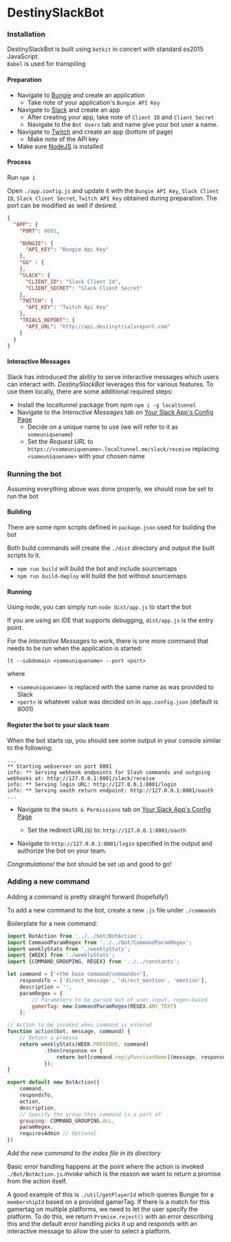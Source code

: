 # DestinySlackBot

### Installation
DestinySlackBot is built using `botkit` in concert with standard es2015 JavaScript.  
`Babel` is used for transpiling

#### Preparation
* Navigate to [Bungie](https://www.bungie.net/en/Application) and create an application
    * Take note of your application's `Bungie API Key`
* Navigate to [Slack](https://api.slack.com/apps) and create an app
    * After creating your app, take note of `Client ID` and `Client Secret`
    * Navigate to the `Bot Users` tab and name give your bot user a name. 
* Navigate to [Twitch](https://www.twitch.tv/settings/connections) and create an app (bottom of page)
    * Make note of the API key
* Make sure [NodeJS](https://nodejs.org/en/) is installed

#### Process
Run `npm i`

Open `./app.config.js` and update it with the 
`Bungie API Key`,
`Slack Client ID`,
`Slack Client Secret`,
`Twitch API Key`
obtained during preparation.  The port can be modified as well if desired.
```json
{
  "APP": {
    "PORT": 8001,

    "BUNGIE": {
      "API_KEY": "Bungie Api Key"
    },
    "GG" : {
    },
    "SLACK": {
      "CLIENT_ID": "Slack Client Id",
      "CLIENT_SECRET": "Slack Client Secret"
    },
    "TWITCH": {
      "API_KEY": "Twitch Api Key"
    },
    "TRIALS_REPORT": {
      "API_URL": "http://api.destinytrialsreport.com"
    }
  }
}
```

#### Interactive Messages
Slack has introduced the ability to serve interactive messages which users can interact with.  _DestinySlackBot_ leverages this for various features.
To use them locally, there are some additional required steps:

* Install the localtunnel package from npm `npm i -g localtunnel`
* Navigate to the *Interactive Messages* tab on [Your Slack App's Config Page](https://api.slack.com/apps/)
    * Decide on a unique name to use (we will refer to it as `someuniquename`)
    * Set the _Request URL_ to `https://<someuniquename>.localtunnel.me/slack/receive` replacing `<someuniquename>` with your chosen name
    
### Running the bot
Assuming everything above was done properly, we should now be set to run the bot

#### Building
There are some npm scripts defined in `package.json` used for building the bot

Both build commands will create the `./dist` directory and output the built scripts to it.

* `npm run build` will build the bot and include sourcemaps
* `npm run build-deploy` will build the bot without sourcemaps

#### Running
Using node, you can simply run `node dist/app.js` to start the bot

If you are using an IDE that supports debugging, `dist/app.js` is the entry point.

For the _Interactive Messages_ to work, there is one more command that needs to be run when the application is started:

`lt --subdomain <someuniquename> --port <port>` 

where 

* `<someuniquename>` is replaced with the same name as was provided to Slack
* `<port>` is whatever value was decided on in `app.config.json` (default is 8001)

#### Register the bot to your slack team
When the bot starts up, you should see some output in your console similar to the following:
```
...
** Starting webserver on port 8001
info: ** Serving webhook endpoints for Slash commands and outgoing webhooks at: http://127.0.0.1:8001/slack/receive
info: ** Serving login URL: http://127.0.0.1:8001/login
info: ** Serving oauth return endpoint: http://127.0.0.1:8001/oauth
...
```

* Navigate to the `OAuth & Permissions` tab on [Your Slack App's Config Page](https://api.slack.com/apps/)
    * Set the redirect URL(s) to: `http://127.0.0.1:8001/oauth`

* Navigate to `http://127.0.0.1:8001/login` specified in the output and authorize the bot on your team.

*_Congratulations!_* the bot should be set up and good to go!


### Adding a new command
Adding a command is pretty straight forward (hopefully!)

To add a new command to the bot, create a new `.js` file under `./commands`

Boilerplate for a new command:
```javascript
import BotAction from '../../bot/BotAction';
import CommandParamRegex from '../../bot/CommandParamRegex';
import weeklyStats from './weeklyStats';
import {WEEK} from './weeklyStats';
import {COMMAND_GROUPING, REGEX} from '../../constants';

let command = ['<the base command/commands>'],
    respondsTo = ['direct_message', 'direct_mention', 'mention'],
    description = '',
    paramRegex = {
        // Parameters to be parsed out of user input, regex-based
        gamerTag: new CommandParamRegex(REGEX.ANY_TEXT)
    };

// Action to be invoked when command is entered
function action(bot, message, command) {
    // Return a promise
    return weeklyStats(WEEK.PREVIOUS, command)
            .then(response => {
                return bot[command.replyFunctionName](message, response)
            });
}

export default new BotAction({
    command,
    respondsTo,
    action,
    description,
    // Specify the group this command is a part of
    grouping: COMMAND_GROUPING.ALL,
    paramRegex,
    requiresAdmin // Optional
})
```

*Add the new command to the index file in its directory*


Basic error handling happens at the point where the action is invoked `./Bot/BotAction.js`_.invoke_ which is the reason we want to return a promise from the action itself.

A good example of this is `./util/getPlayerId` which queries Bungie for a `membershipId` based on a provided gamerTag.  If there is a match for this gamertag on multiple platforms, we need to let the user specify the platform.
To do this, we return `Promise.reject()` with an error describing this and the default error handling picks it up and responds with an interactive message to allow the user to select a platform. 
